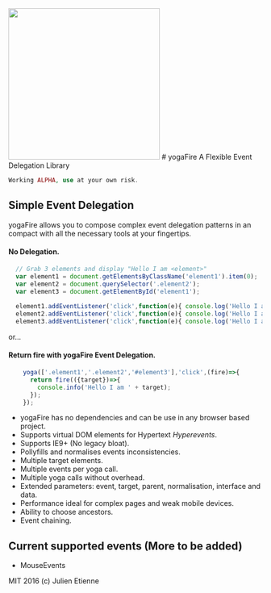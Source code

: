 <img src="http://oi65.tinypic.com/oiuo06.jpg" width="300px">
# yogaFire
A Flexible Event Delegation Library

```php
Working ALPHA, use at your own risk.
```
## Simple Event Delegation  
yogaFire allows you to compose complex event delegation patterns in 
an compact with all the necessary tools at your fingertips.

#### No Delegation.
```javascript 
  // Grab 3 elements and display "Hello I am <element>"
  var element1 = document.getElementsByClassName('element1').item(0);
  var element2 = document.querySelector('.element2');
  var element3 = document.getElementById('element1');
  
  element1.addEventListener('click',function(e){ console.log('Hello I am ' + e.target);},false);
  element2.addEventListener('click',function(e){ console.log('Hello I am ' + e.target);},true);
  element3.addEventListener('click',function(e){ console.log('Hello I am ' + e.target);},false);
```
or...

#### Return fire with yogaFire Event Delegation.
```javascript 
    yoga(['.element1','.element2','#element3'],'click',(fire)=>{
      return fire(({target})=>{
        console.info('Hello I am ' + target);
      });
    });
```
- yogaFire has no dependencies and can be use in any browser based project.
- Supports virtual DOM elements for Hypertext  _Hyperevents_.
- Supports IE9+ (No legacy bloat).
- Pollyfills and normalises events inconsistencies.
- Multiple target elements.
- Multiple events per yoga call.
- Multiple yoga calls without overhead.
- Extended parameters: event, target, parent, normalisation, interface and data.
- Performance ideal for complex pages and weak mobile devices.
- Ability to choose ancestors.
- Event chaining.

## Current supported events (More to be added)
- MouseEvents

MIT 2016 (c) Julien Etienne
